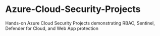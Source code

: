 # Azure-Cloud-Security-Projects
Hands-on Azure Cloud Security Projects demonstrating RBAC, Sentinel, Defender for Cloud, and Web App protection
